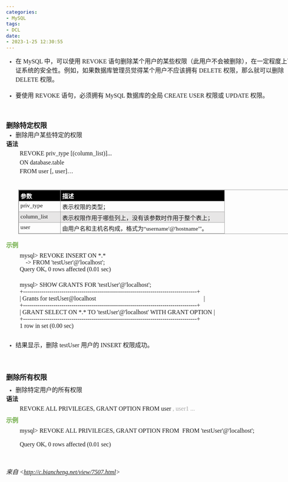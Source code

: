 ```yaml
---
categories:
- MySQL
tags:
- DCL
date:
- 2023-1-25 12:30:55
---
```


<body lang=zh-CN style='font-family:Calibri;font-size:11.0pt'>
<!--StartFragment-->

<div style='direction:ltr;border-width:100%'>

<div style='direction:ltr;margin-top:0in;margin-left:0in;width:8.2423in'>

<div style='direction:ltr;margin-top:0in;margin-left:0in;width:8.2423in'>

<ul type=disc style='direction:ltr;unicode-bidi:embed;margin-top:0in;
 margin-bottom:0in'>
 <li style='margin-top:0;margin-bottom:0;vertical-align:middle'><span
     style='font-family:"Microsoft YaHei UI";font-size:12.0pt'>在</span><span
     style='font-family:"Comic Sans MS";font-size:12.0pt'> MySQL </span><span
     style='font-family:"Microsoft YaHei UI";font-size:12.0pt'>中，可以使用</span><span
     style='font-family:"Comic Sans MS";font-size:12.0pt'> REVOKE </span><span
     style='font-family:"Microsoft YaHei UI";font-size:12.0pt'>语句删除某个用户的某些权限（此用户不会被删除），在一定程度上可以保证系统的安全性。例如，如果数据库管理员觉得某个用户不应该拥有</span><span
     style='font-family:"Comic Sans MS";font-size:12.0pt'> DELETE </span><span
     style='font-family:"Microsoft YaHei UI";font-size:12.0pt'>权限，那么就可以删除</span><span
     style='font-family:"Comic Sans MS";font-size:12.0pt'> DELETE </span><span
     style='font-family:"Microsoft YaHei UI";font-size:12.0pt'>权限。</span></li>
</ul>

<p style='margin:0in;font-family:"Comic Sans MS";font-size:12.0pt'>&nbsp;</p>

<ul type=disc style='direction:ltr;unicode-bidi:embed;margin-top:0in;
 margin-bottom:0in'>
 <li style='margin-top:0;margin-bottom:0;vertical-align:middle'><span
     style='font-family:"Microsoft YaHei UI";font-size:12.0pt'>要使用</span><span
     style='font-family:"Comic Sans MS";font-size:12.0pt'> REVOKE </span><span
     style='font-family:"Microsoft YaHei UI";font-size:12.0pt'>语句，必须拥有</span><span
     style='font-family:"Comic Sans MS";font-size:12.0pt'> MySQL </span><span
     style='font-family:"Microsoft YaHei UI";font-size:12.0pt'>数据库的全局</span><span
     style='font-family:"Comic Sans MS";font-size:12.0pt'> CREATE USER </span><span
     style='font-family:"Microsoft YaHei UI";font-size:12.0pt'>权限或</span><span
     style='font-family:"Comic Sans MS";font-size:12.0pt'> UPDATE </span><span
     style='font-family:"Microsoft YaHei UI";font-size:12.0pt'>权限。</span></li>
</ul>

<p style='margin:0in;font-family:"Comic Sans MS";font-size:12.0pt'>&nbsp;</p>

<p style='margin:0in;font-family:"Comic Sans MS";font-size:12.0pt'>&nbsp;</p>

<p style='margin:0in;font-family:"Comic Sans MS";font-size:12.0pt'>&nbsp;</p>

<p style='margin:0in;font-family:"Microsoft YaHei UI";font-size:13.5pt'><span
style='font-weight:bold'>删除特定权限</span></p>

<ul type=disc style='direction:ltr;unicode-bidi:embed;margin-top:0in;
 margin-bottom:0in'>
 <li style='margin-top:0;margin-bottom:0;vertical-align:middle'><span
     style='font-family:"Microsoft YaHei UI";font-size:12.0pt'>删除用户某些特定的权限</span></li>
</ul>

<p style='margin:0in;font-family:"Microsoft YaHei UI";font-size:12.0pt'><span
style='font-weight:bold'>语法</span></p>

<p style='margin-left:.375in;margin-top:4pt;margin-bottom:4pt;font-family:"Comic Sans MS";
font-size:12.0pt'>REVOKE priv_type [(column_list)]...</p>

<p style='margin-left:.375in;margin-top:4pt;margin-bottom:4pt;font-family:"Comic Sans MS";
font-size:12.0pt'>ON database.table</p>

<p style='margin-left:.375in;margin-top:4pt;margin-bottom:4pt;font-family:"Comic Sans MS";
font-size:12.0pt'>FROM user [, user]…</p>

<p style='margin:0in;margin-left:.375in;font-family:"Comic Sans MS";font-size:
12.0pt'>&nbsp;</p>

<div style='direction:ltr'>

<table border=1 cellpadding=0 cellspacing=0 valign=top style='direction:ltr;
 border-collapse:collapse;border-style:solid;border-color:#A3A3A3;border-width:
 1pt;margin-left:.3333in' title="" summary="">
 <tr>
  <td style='border-style:solid;border-color:#A3A3A3;border-width:1pt;
  background-color:black;vertical-align:top;width:1.0361in;padding:2.0pt 3.0pt 2.0pt 3.0pt'>
  <p style='margin:0in;font-family:"Microsoft YaHei UI";font-size:11.5pt;
  color:white'><span style='font-weight:bold'>参数</span></p>
  </td>
  <td style='border-style:solid;border-color:#A3A3A3;border-width:1pt;
  background-color:black;vertical-align:top;width:4.3402in;padding:2.0pt 3.0pt 2.0pt 3.0pt'>
  <p style='margin:0in;font-family:"Microsoft YaHei UI";font-size:11.5pt;
  color:white'><span style='font-weight:bold'>描述</span></p>
  </td>
 </tr>
 <tr>
  <td style='border-style:solid;border-color:#A3A3A3;border-width:1pt;
  vertical-align:top;width:1.0361in;padding:2.0pt 3.0pt 2.0pt 3.0pt'>
  <p style='margin:0in;font-family:"Comic Sans MS";font-size:11.5pt'>priv_type</p>
  </td>
  <td style='border-style:solid;border-color:#A3A3A3;border-width:1pt;
  vertical-align:top;width:4.3402in;padding:2.0pt 3.0pt 2.0pt 3.0pt'>
  <p style='margin:0in;font-family:"Microsoft YaHei UI";font-size:11.5pt'>表示权限的类型；</p>
  </td>
 </tr>
 <tr>
  <td style='border-style:solid;border-color:#A3A3A3;border-width:1pt;
  background-color:#E7E6E6;vertical-align:top;width:1.0548in;padding:2.0pt 3.0pt 2.0pt 3.0pt'>
  <p style='margin:0in;font-family:"Comic Sans MS";font-size:11.5pt'>column_list</p>
  </td>
  <td style='border-style:solid;border-color:#A3A3A3;border-width:1pt;
  background-color:#E7E6E6;vertical-align:top;width:4.3208in;padding:2.0pt 3.0pt 2.0pt 3.0pt'>
  <p style='margin:0in;font-family:"Microsoft YaHei UI";font-size:11.5pt'>表示权限作用于哪些列上，没有该参数时作用于整个表上；</p>
  </td>
 </tr>
 <tr>
  <td style='border-style:solid;border-color:#A3A3A3;border-width:1pt;
  vertical-align:top;width:1.0361in;padding:2.0pt 3.0pt 2.0pt 3.0pt'>
  <p style='margin:0in;font-family:"Comic Sans MS";font-size:11.5pt'>user</p>
  </td>
  <td style='border-style:solid;border-color:#A3A3A3;border-width:1pt;
  vertical-align:top;width:4.4097in;padding:2.0pt 3.0pt 2.0pt 3.0pt'>
  <p style='margin:0in;font-size:11.5pt'><span style='font-family:"Microsoft YaHei UI"'>由用户名和主机名构成，格式为“</span><span
  style='font-family:"Comic Sans MS"'>username'@'hostname'</span><span
  style='font-family:"Microsoft YaHei UI"'>”。</span></p>
  </td>
 </tr>
</table>

</div>

<p style='margin-top:6pt;margin-bottom:6pt;font-family:"Microsoft YaHei UI";
font-size:12.0pt;color:#70AD47'><span style='font-weight:bold'>示例</span></p>

<p style='margin:0in;margin-left:.375in;font-family:"Comic Sans MS";font-size:
12.0pt'>mysql&gt; REVOKE INSERT ON *.*<br>
<span style='mso-spacerun:yes'>    </span>-&gt; FROM
'testUser'@'localhost';<br>
Query OK, 0 rows affected (0.01 sec)</p>

<p style='margin:0in;margin-left:.375in;font-family:"Comic Sans MS";font-size:
12.0pt'>&nbsp;</p>

<p style='margin-left:.375in;margin-top:4pt;margin-bottom:4pt;font-family:"Comic Sans MS";
font-size:12.0pt'><span lang=zh-CN>mysql&gt; SHOW GRANTS FOR
'testUser'@'localhost';<br>
+--------------------------------------------------------------------------------------+<br>
| Grants for testUser@localhost<span
style='mso-spacerun:yes'>                                                                  
</span></span><span lang=en-US><span style='mso-spacerun:yes'> </span></span><span
lang=zh-CN><span
style='mso-spacerun:yes'>   </span>|<br>
+--------------------------------------------------------------------------------------+<br>
| GRANT SELECT ON *.* TO 'testUser'@'localhost' WITH GRANT OPTION
|<br>
+--------------------------------------------------------------------------------------+<br>
1 row in set (0.00 sec)</span></p>

<p style='margin-left:.375in;margin-top:4pt;margin-bottom:4pt;font-family:"Comic Sans MS";
font-size:12.0pt'>&nbsp;</p>

<ul type=disc style='direction:ltr;unicode-bidi:embed;margin-top:0in;
 margin-bottom:0in'>
 <li style='margin-top:0;margin-bottom:0;vertical-align:middle'><span
     style='font-family:"Microsoft YaHei UI";font-size:12.0pt'>结果显示，删除</span><span
     style='font-family:"Comic Sans MS";font-size:12.0pt'> testUser </span><span
     style='font-family:"Microsoft YaHei UI";font-size:12.0pt'>用户的</span><span
     style='font-family:"Comic Sans MS";font-size:12.0pt'> INSERT </span><span
     style='font-family:"Microsoft YaHei UI";font-size:12.0pt'>权限成功。</span></li>
</ul>

<p style='margin-left:.375in;margin-top:6pt;margin-bottom:6pt;font-family:"Comic Sans MS";
font-size:12.0pt'>&nbsp;</p>

<p style='margin-left:.375in;margin-top:6pt;margin-bottom:6pt;font-family:"Comic Sans MS";
font-size:12.0pt'>&nbsp;</p>

<p style='margin-top:6pt;margin-bottom:6pt;font-family:"Microsoft YaHei UI";
font-size:13.5pt'><span style='font-weight:bold'>删除所有权限</span></p>

<ul type=disc style='direction:ltr;unicode-bidi:embed;margin-top:0in;
 margin-bottom:0in'>
 <li style='margin-top:0;margin-bottom:0;vertical-align:middle'><span
     style='font-family:"Microsoft YaHei UI";font-size:12.0pt'>删除特定用户的所有权限</span></li>
</ul>

<p style='margin:0in;font-family:"Microsoft YaHei UI";font-size:12.0pt'><span
style='font-weight:bold'>语法</span></p>

<p style='margin-left:.375in;margin-top:4pt;margin-bottom:4pt;font-family:"Comic Sans MS";
font-size:12.0pt'><span lang=zh-CN>REVOKE ALL PRIVILEGES, GRANT OPTION FROM
user </span><span style='color:#A5A5A5' lang=zh-CN>, user</span><span
style='color:#A5A5A5' lang=en-US>1</span><span style='color:#A5A5A5'
lang=zh-CN> ...</span></p>

<p style='margin-top:6pt;margin-bottom:6pt;font-family:"Microsoft YaHei UI";
font-size:12.0pt;color:#70AD47'><span style='font-weight:bold'>示例</span></p>

<p style='margin:0in;margin-left:.375in;font-family:"Comic Sans MS";font-size:
12.0pt'>mysql&gt; REVOKE ALL PRIVILEGES, GRANT OPTION FROM<span
style='mso-spacerun:yes'>  </span>FROM 'testUser'@'localhost';</p>

<p style='margin:0in;margin-left:.375in;font-family:"Comic Sans MS";font-size:
12.0pt'>&nbsp;</p>

<p style='margin:0in;margin-left:.375in;font-family:"Comic Sans MS";font-size:
12.0pt'>Query OK, 0 rows affected (0.01 sec)</p>

<p style='margin:0in;margin-left:.375in;font-family:"Comic Sans MS";font-size:
12.0pt'>&nbsp;</p>

<p style='margin:0in;font-family:"Comic Sans MS";font-size:12.0pt'>&nbsp;</p>

<p><cite style='margin:0in;font-size:12.0pt'><span style='font-family:"Microsoft YaHei UI"'>来自</span><span
style='font-family:"Comic Sans MS"'> &lt;</span><a
href="http://c.biancheng.net/view/7507.html"><span style='font-family:"Comic Sans MS"'>http://c.biancheng.net/view/7507.html</span></a><span
style='font-family:"Comic Sans MS"'>&gt; </span></cite></p>

</div>

</div>

</div>

<!--EndFragment-->
</body>

